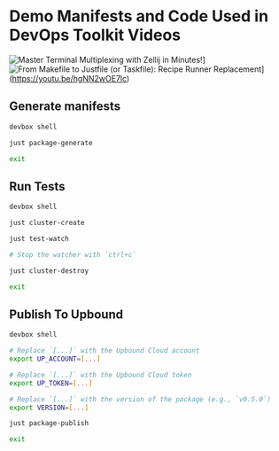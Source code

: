 # Demo Manifests and Code Used in DevOps Toolkit Videos

![Master Terminal Multiplexing with Zellij in Minutes!](https://img.youtube.com/vi/ZndhImXIGlg/0.jpg)]
![From Makefile to Justfile (or Taskfile): Recipe Runner Replacement](https://img.youtube.com/vi/hgNN2wOE7lc/0.jpg)](https://youtu.be/hgNN2wOE7lc)

## Generate manifests

```bash
devbox shell

just package-generate

exit
```

## Run Tests

```bash
devbox shell

just cluster-create

just test-watch

# Stop the watcher with `ctrl+c`

just cluster-destroy

exit
```

## Publish To Upbound

```bash
devbox shell

# Replace `[...]` with the Upbound Cloud account
export UP_ACCOUNT=[...]

# Replace `[...]` with the Upbound Cloud token
export UP_TOKEN=[...]

# Replace `[...]` with the version of the package (e.g., `v0.5.0`)
export VERSION=[...]

just package-publish

exit
```
